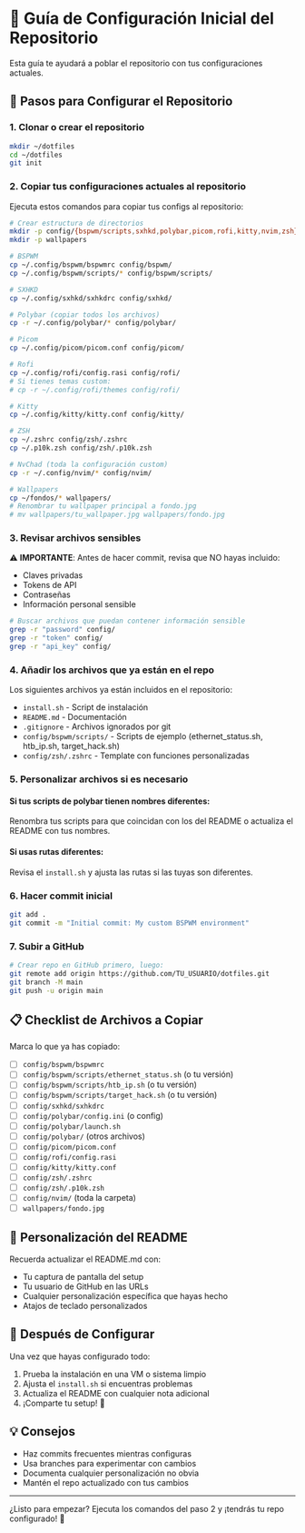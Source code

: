 # 📝 Guía de Configuración Inicial del Repositorio

Esta guía te ayudará a poblar el repositorio con tus configuraciones actuales.

## 🚀 Pasos para Configurar el Repositorio

### 1. Clonar o crear el repositorio

```bash
mkdir ~/dotfiles
cd ~/dotfiles
git init
```

### 2. Copiar tus configuraciones actuales al repositorio

Ejecuta estos comandos para copiar tus configs al repositorio:

```bash
# Crear estructura de directorios
mkdir -p config/{bspwm/scripts,sxhkd,polybar,picom,rofi,kitty,nvim,zsh}
mkdir -p wallpapers

# BSPWM
cp ~/.config/bspwm/bspwmrc config/bspwm/
cp ~/.config/bspwm/scripts/* config/bspwm/scripts/

# SXHKD
cp ~/.config/sxhkd/sxhkdrc config/sxhkd/

# Polybar (copiar todos los archivos)
cp -r ~/.config/polybar/* config/polybar/

# Picom
cp ~/.config/picom/picom.conf config/picom/

# Rofi
cp ~/.config/rofi/config.rasi config/rofi/
# Si tienes temas custom:
# cp -r ~/.config/rofi/themes config/rofi/

# Kitty
cp ~/.config/kitty/kitty.conf config/kitty/

# ZSH
cp ~/.zshrc config/zsh/.zshrc
cp ~/.p10k.zsh config/zsh/.p10k.zsh

# NvChad (toda la configuración custom)
cp -r ~/.config/nvim/* config/nvim/

# Wallpapers
cp ~/fondos/* wallpapers/
# Renombrar tu wallpaper principal a fondo.jpg
# mv wallpapers/tu_wallpaper.jpg wallpapers/fondo.jpg
```

### 3. Revisar archivos sensibles

⚠️ **IMPORTANTE**: Antes de hacer commit, revisa que NO hayas incluido:
- Claves privadas
- Tokens de API
- Contraseñas
- Información personal sensible

```bash
# Buscar archivos que puedan contener información sensible
grep -r "password" config/
grep -r "token" config/
grep -r "api_key" config/
```

### 4. Añadir los archivos que ya están en el repo

Los siguientes archivos ya están incluidos en el repositorio:
- `install.sh` - Script de instalación
- `README.md` - Documentación
- `.gitignore` - Archivos ignorados por git
- `config/bspwm/scripts/` - Scripts de ejemplo (ethernet_status.sh, htb_ip.sh, target_hack.sh)
- `config/zsh/.zshrc` - Template con funciones personalizadas

### 5. Personalizar archivos si es necesario

#### Si tus scripts de polybar tienen nombres diferentes:
Renombra tus scripts para que coincidan con los del README o actualiza el README con tus nombres.

#### Si usas rutas diferentes:
Revisa el `install.sh` y ajusta las rutas si las tuyas son diferentes.

### 6. Hacer commit inicial

```bash
git add .
git commit -m "Initial commit: My custom BSPWM environment"
```

### 7. Subir a GitHub

```bash
# Crear repo en GitHub primero, luego:
git remote add origin https://github.com/TU_USUARIO/dotfiles.git
git branch -M main
git push -u origin main
```

## 📋 Checklist de Archivos a Copiar

Marca lo que ya has copiado:

- [ ] `config/bspwm/bspwmrc`
- [ ] `config/bspwm/scripts/ethernet_status.sh` (o tu versión)
- [ ] `config/bspwm/scripts/htb_ip.sh` (o tu versión)
- [ ] `config/bspwm/scripts/target_hack.sh` (o tu versión)
- [ ] `config/sxhkd/sxhkdrc`
- [ ] `config/polybar/config.ini` (o config)
- [ ] `config/polybar/launch.sh`
- [ ] `config/polybar/` (otros archivos)
- [ ] `config/picom/picom.conf`
- [ ] `config/rofi/config.rasi`
- [ ] `config/kitty/kitty.conf`
- [ ] `config/zsh/.zshrc`
- [ ] `config/zsh/.p10k.zsh`
- [ ] `config/nvim/` (toda la carpeta)
- [ ] `wallpapers/fondo.jpg`

## 🔧 Personalización del README

Recuerda actualizar el README.md con:
- Tu captura de pantalla del setup
- Tu usuario de GitHub en las URLs
- Cualquier personalización específica que hayas hecho
- Atajos de teclado personalizados

## 🎯 Después de Configurar

Una vez que hayas configurado todo:

1. Prueba la instalación en una VM o sistema limpio
2. Ajusta el `install.sh` si encuentras problemas
3. Actualiza el README con cualquier nota adicional
4. ¡Comparte tu setup! 🚀

## 💡 Consejos

- Haz commits frecuentes mientras configuras
- Usa branches para experimentar con cambios
- Documenta cualquier personalización no obvia
- Mantén el repo actualizado con tus cambios

---

¿Listo para empezar? Ejecuta los comandos del paso 2 y ¡tendrás tu repo configurado! 🎉
